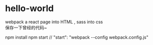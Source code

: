 # hello-world
webpack a react page into HTML , sass into css   
保存一下曾经的代码~

npm install
npm start // "start": "webpack --config webpack.config.js"
